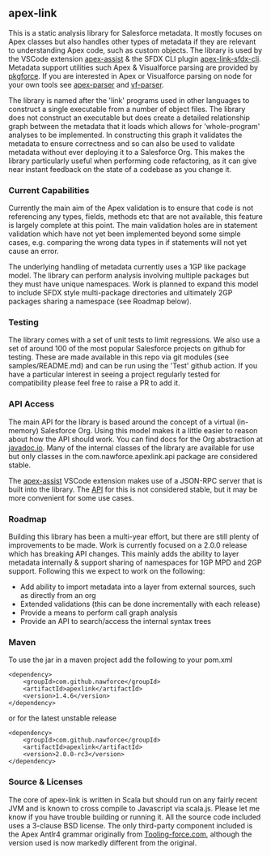 ## apex-link

This is a static analysis library for Salesforce metadata. It mostly focuses on Apex classes but also handles other types of metadata if they are relevant to understanding Apex code, such as custom objects. The library is used by the VSCode extension [apex-assist](https://github.com/nawforce/apex-assist) & the SFDX CLI plugin [apex-link-sfdx-cli](https://github.com/nawforce/apex-link-sfdx-cli). Metadata support utilities such Apex & Visualforce parsing are provided by [pkgforce](https://github.com/nawforce/pkgforce). If you are interested in Apex or Visualforce parsing on node for your own tools see [apex-parser](https://github.com/nawforce/apex-parser) and [vf-parser](https://github.com/nawforce/vf-parser). 

The library is named after the 'link' programs used in other languages to construct a single executable from a number of object files. The library does not construct an executable but does create a detailed relationship graph between the metadata that it loads which allows for 'whole-program' analyses to be implemented. In constructing this graph it validates the metadata to ensure correctness and so can also be used to validate metadata without ever deploying it to a Salesforce Org. This makes the library particularly useful when performing code refactoring, as it can give near instant feedback on the state of a codebase as you change it.

### Current Capabilities
Currently the main aim of the Apex validation is to ensure that code is not referencing any types, fields, methods etc that are not available, this feature is largely complete at this point. The main validation holes are in statement validation which have not yet been implemented beyond some simple cases, e.g. comparing the wrong data types in if statements will not yet cause an error.

The underlying handling of metadata currently uses a 1GP like package model. The library can perform analysis involving multiple packages but they must have unique namespaces. Work is planned to expand this model to include SFDX style multi-package directories and ultimately 2GP packages sharing a namespace (see Roadmap below).

### Testing
The library comes with a set of unit tests to limit regressions. We also use a set of around 100 of the most popular Salesforce projects on github for testing. These are made available in this repo via git modules (see samples/README.md) and can be run using the 'Test' github action. If you have a particular interest in seeing a project regularly tested for compatibility please feel free to raise a PR to add it.

### API Access
The main API for the library is based around the concept of a virtual (in-memory) Salesforce Org. Using this model makes it a little easier to reason about how the API should work. You can find docs for the Org abstraction at [javadoc.io](https://javadoc.io/doc/com.github.nawforce/apexlink/latest/com/nawforce/common/api/Org.html). Many of the internal classes of the library are available for use but only classes in the com.nawforce.apexlink.api package are considered stable.

The [apex-assist](https://github.com/nawforce/apex-assist) VSCode extension makes use of a JSON-RPC server that is built into the library. The [API](https://javadoc.io/doc/com.github.nawforce/apexlink/latest/com/nawforce/common/rpc/OrgAPI.html) for this is not considered stable, but it may be more convenient for some use cases.

### Roadmap
Building this library has been a multi-year effort, but there are still plenty of improvements to be made. Work is currently focused on a 2.0.0 release which has breaking API changes. This mainly adds the ability to layer metadata internally & support sharing of namespaces for 1GP MPD and 2GP support. Following this we expect to work on the following:
 
* Add ability to import metadata into a layer from external sources, such as directly from an org
* Extended validations (this can be done incrementally with each release)
* Provide a means to perform call graph analysis
* Provide an API to search/access the internal syntax trees
     
### Maven
To use the jar in a maven project add the following to your pom.xml

    <dependency>
        <groupId>com.github.nawforce</groupId>
        <artifactId>apexlink</artifactId>
        <version>1.4.6</version>
    </dependency>

or for the latest unstable release

    <dependency>
        <groupId>com.github.nawforce</groupId>
        <artifactId>apexlink</artifactId>
        <version>2.0.0-rc3</version>
    </dependency>

### Source & Licenses
The core of apex-link is written in Scala but should run on any fairly recent JVM and is known to cross compile to Javascript via scala.js. Please let me know if you have trouble building or running it. All the source code included uses a 3-clause BSD license. The only third-party component included is the Apex Antlr4 grammar originally from [Tooling-force.com](https://github.com/neowit/tooling-force.com), although the version used is now markedly different 
from the original.  
